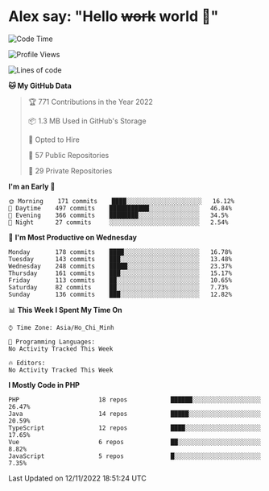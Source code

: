 # Alex say: "Hello ~~work~~ world 🐾"

<!--START_SECTION:waka-->
![Code Time](http://img.shields.io/badge/Code%20Time-839%20hrs%205%20mins-blue)

![Profile Views](http://img.shields.io/badge/Profile%20Views-1-blue)

![Lines of code](https://img.shields.io/badge/From%20Hello%20World%20I%27ve%20Written-1%20Million%20lines%20of%20code-blue)

**🐱 My GitHub Data** 

> 🏆 771 Contributions in the Year 2022
 > 
> 📦 1.3 MB Used in GitHub's Storage 
 > 
> 💼 Opted to Hire
 > 
> 📜 57 Public Repositories 
 > 
> 🔑 29 Private Repositories  
 > 
**I'm an Early 🐤** 

```text
🌞 Morning    171 commits    ████░░░░░░░░░░░░░░░░░░░░░   16.12% 
🌆 Daytime    497 commits    ███████████░░░░░░░░░░░░░░   46.84% 
🌃 Evening    366 commits    ████████░░░░░░░░░░░░░░░░░   34.5% 
🌙 Night      27 commits     ░░░░░░░░░░░░░░░░░░░░░░░░░   2.54%

```
📅 **I'm Most Productive on Wednesday** 

```text
Monday       178 commits    ████░░░░░░░░░░░░░░░░░░░░░   16.78% 
Tuesday      143 commits    ███░░░░░░░░░░░░░░░░░░░░░░   13.48% 
Wednesday    248 commits    █████░░░░░░░░░░░░░░░░░░░░   23.37% 
Thursday     161 commits    ███░░░░░░░░░░░░░░░░░░░░░░   15.17% 
Friday       113 commits    ██░░░░░░░░░░░░░░░░░░░░░░░   10.65% 
Saturday     82 commits     ██░░░░░░░░░░░░░░░░░░░░░░░   7.73% 
Sunday       136 commits    ███░░░░░░░░░░░░░░░░░░░░░░   12.82%

```


📊 **This Week I Spent My Time On** 

```text
⌚︎ Time Zone: Asia/Ho_Chi_Minh

💬 Programming Languages: 
No Activity Tracked This Week

🔥 Editors: 
No Activity Tracked This Week

```

**I Mostly Code in PHP** 

```text
PHP                      18 repos            ██████░░░░░░░░░░░░░░░░░░░   26.47% 
Java                     14 repos            █████░░░░░░░░░░░░░░░░░░░░   20.59% 
TypeScript               12 repos            ████░░░░░░░░░░░░░░░░░░░░░   17.65% 
Vue                      6 repos             ██░░░░░░░░░░░░░░░░░░░░░░░   8.82% 
JavaScript               5 repos             █░░░░░░░░░░░░░░░░░░░░░░░░   7.35%

```



 Last Updated on 12/11/2022 18:51:24 UTC
<!--END_SECTION:waka-->

